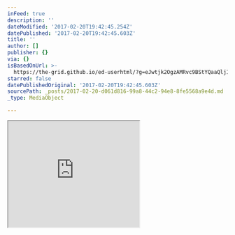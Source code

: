 ```yaml
---
inFeed: true
description: ''
dateModified: '2017-02-20T19:42:45.254Z'
datePublished: '2017-02-20T19:42:45.603Z'
title: ''
author: []
publisher: {}
via: {}
isBasedOnUrl: >-
  https://the-grid.github.io/ed-userhtml/?g=eJwtjk2OgzAMRvc9BStYQaaQljIiVOoZ5gJOYoa0_DVxYLj9gNKNLT99-vxqp6yZKaJtRpEQ_hF7wgKBJpGzSiQd0fzN2IDaQOZmUAb6TE0DW1GuRv8iORY2Wwr2CQSQPd29N1Jc4s64fb49ejyuyVsnch6DJUHWY0wdDvhzWGhszYg6EKHBvmLXTevDbw9PNI1iL4fNJU3NgmZzOtXaLJHqwTmRfATSYJDqXVsBmWlMy5yXZZpfCgAsqhvnEs68PVdlW8pKfxVXiRxyrK6INyWPB3tt8w8rBWWE
starred: false
datePublishedOriginal: '2017-02-20T19:42:45.603Z'
sourcePath: _posts/2017-02-20-d061d816-99a8-44c2-94e8-8fe5568a9e4d.md
_type: MediaObject

---
```

<iframe src="https://the-grid.github.io/ed-userhtml/?g=eJwtjk2OgzAMRvc9BStYQaaQljIiVOoZ5gJOYoa0_DVxYLj9gNKNLT99-vxqp6yZKaJtRpEQ_hF7wgKBJpGzSiQd0fzN2IDaQOZmUAb6TE0DW1GuRv8iORY2Wwr2CQSQPd29N1Jc4s64fb49ejyuyVsnch6DJUHWY0wdDvhzWGhszYg6EKHBvmLXTevDbw9PNI1iL4fNJU3NgmZzOtXaLJHqwTmRfATSYJDqXVsBmWlMy5yXZZpfCgAsqhvnEs68PVdlW8pKfxVXiRxyrK6INyWPB3tt8w8rBWWE" height="244" style=""></iframe>
